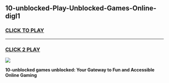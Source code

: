 
## 10-unblocked-Play-Unblocked-Games-Online-digl1
<h3>
<a href="https://premium76.site?title=10-unblocked&ref=25A">CLICK TO PLAY</a></h3>
<hr>

<h3>
<a href="https://premium76.site?title=10-unblocked&ref=25A">CLICK 2 PLAY</a>
  
</h3>

<a href="https://premium76.site?title=10-unblocked&ref=25A"><img src="https://clearcache.store/games.png"></a>


**10-unblocked games unblocked: Your Gateway to Fun and Accessible Online Gaming**
